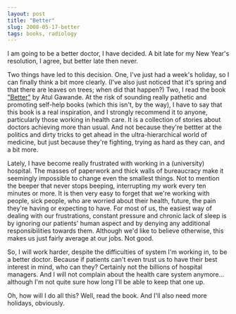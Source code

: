 ```yaml
---
layout: post
title: "Better"
slug: 2008-05-17-better
tags: books, radiology
---
```


I am going to be a better doctor, I have decided. A bit late for my New Year's resolution, I agree, but better late then never.

Two things have led to this decision. One, I've just had a week's holiday, so I can finally think a bit more clearly. (I've also just noticed that it's spring and that there are leaves on trees; when did that happen?) Two, I read the book ["Better"](http://www.amazon.co.uk/Better-Surgeons-Performance-Atul-Gawande/dp/1861976577) by Atul Gawande. At the risk of sounding really pathetic and promoting self-help books (which this isn't, by the way), I have to say that this book is a real inspiration, and I strongly recommend it to anyone, particularly those working in health care. It is a collection of stories about doctors achieving more than usual. And not because they're bettter at the politics and dirty tricks to get ahead in the ultra-hierarchical world of medicine, but just because they're fighting, trying as hard as they can, and a bit more.

Lately, I have become really frustrated with working in a (university) hospital. The masses of paperwork and thick walls of bureaucracy make it seemingly impossible to change even the smallest things. Not to mention the beeper that never stops beeping, interrupting my work every ten minutes or more. It is then very easy to forget that we're working with people, sick people, who are worried about their health, future, the pain they're having or expecting to have. For most of us, the easiest way of dealing with our frustrations, constant pressure and chronic lack of sleep is by ignoring our patients' human aspect and by denying any additional responsibilities towards them. Although we'd like to believe otherwise, this makes us just fairly average at our jobs. Not good.

So, I will work harder, despite the difficulties of system I'm working in, to be a better doctor. Because if patients can't even trust us to have their best interest in mind, who can they? Certainly not the billions of hospital managers. And I will not complain about the health care system anymore... although I'm not quite sure how long I'll be able to keep that one up.

Oh, how will I do all this? Well, read the book. And I'll also need more holidays, obviously.
